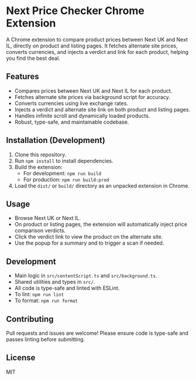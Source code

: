 # Next Price Checker Chrome Extension

A Chrome extension to compare product prices between Next UK and Next IL, directly on product and listing pages. It fetches alternate site prices, converts currencies, and injects a verdict and link for each product, helping you find the best deal.

## Features
- Compares prices between Next UK and Next IL for each product.
- Fetches alternate site prices via background script for accuracy.
- Converts currencies using live exchange rates.
- Injects a verdict and alternate site link on both product and listing pages.
- Handles infinite scroll and dynamically loaded products.
- Robust, type-safe, and maintainable codebase.

## Installation (Development)
1. Clone this repository.
2. Run `npm install` to install dependencies.
3. Build the extension:
   - For development: `npm run build`
   - For production: `npm run build:prod`
4. Load the `dist/` or `build/` directory as an unpacked extension in Chrome.

## Usage
- Browse Next UK or Next IL.
- On product or listing pages, the extension will automatically inject price comparison verdicts.
- Click the verdict link to view the product on the alternate site.
- Use the popup for a summary and to trigger a scan if needed.

## Development
- Main logic in `src/contentScript.ts` and `src/background.ts`.
- Shared utilities and types in `src/`.
- All code is type-safe and linted with ESLint.
- To lint: `npm run lint`
- To format: `npm run format`

## Contributing
Pull requests and issues are welcome! Please ensure code is type-safe and passes linting before submitting.

## License
MIT
